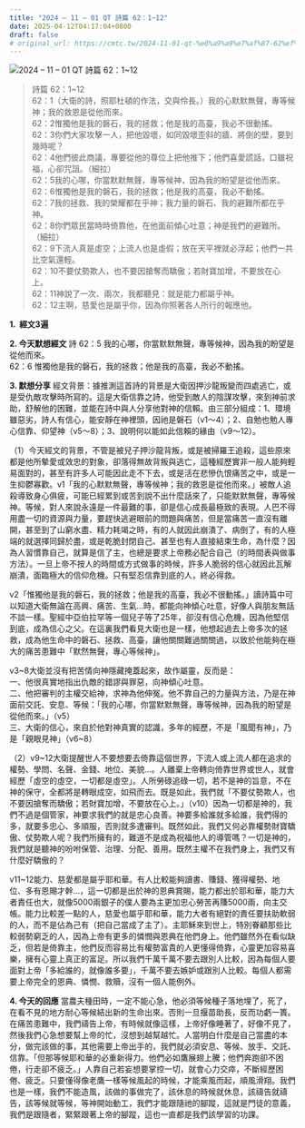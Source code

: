 ```yaml
---
title: "2024 – 11 – 01 QT 詩篇 62：1~12"
date: 2025-04-12T04:17:04+0800
draft: false
# original_url: https://cmtc.tw/2024-11-01-qt-%e8%a9%a9%e7%af%87-62%ef%bc%9a112
---
```


![2024 – 11 – 01 QT 詩篇 62：1\~12](/images/qt.jpg  "2024 – 11 – 01 QT 詩篇 62：1\~12")

> 詩篇 62：1\~12  
> 62：1（大衛的詩，照耶杜頓的作法，交與伶長。）我的心默默無聲，專等候神；我的救恩是從他而來。  
> 62：2惟獨他是我的磐石，我的拯救；他是我的高臺，我必不很動搖。  
> 62：3你們大家攻擊一人，把他毀壞，如同毀壞歪斜的牆、將倒的壁，要到幾時呢？  
> 62：4他們彼此商議，專要從他的尊位上把他推下；他們喜愛謊話，口雖祝福，心卻咒詛。（細拉）  
> 62：5我的心哪，你當默默無聲，專等候神，因為我的盼望是從他而來。  
> 62：6惟獨他是我的磐石，我的拯救；他是我的高臺，我必不動搖。  
> 62：7我的拯救、我的榮耀都在乎神；我力量的磐石、我的避難所都在乎神。  
> 62：8你們眾民當時時倚靠他，在他面前傾心吐意；神是我們的避難所。（細拉）  
> 62：9下流人真是虛空；上流人也是虛假；放在天平裡就必浮起；他們一共比空氣還輕。  
> 62：10不要仗勢欺人，也不要因搶奪而驕傲；若財寶加增，不要放在心上。  
> 62：11神說了一次、兩次，我都聽見：就是能力都屬乎神。  
> 62：12主啊，慈愛也是屬乎你，因為你照著各人所行的報應他。

**1.  經文3遍**

**2. 今天默想經文**
詩 62：5 我的心哪，你當默默無聲，專等候神，因為我的盼望是從他而來。  
62：6 惟獨他是我的磐石，我的拯救；他是我的高臺，我必不動搖。

**3. 默想分享**
經文背景：據推測這首詩的背景是大衛因押沙龍叛變而四處逃亡，或是受仇敵攻擊時所寫的。這是大衛信靠之詩，他受到敵人的陰謀攻擊，來到神前求助，舒解他的困難，並能在詩中與人分享他對神的信賴。由三部分組成：1、環境雖惡劣，詩人有信心，能安靜在神裡頭，因祂是磐石（v1～4）；2、自勉也勉人專心信靠、仰望神（v5～8）；3、說明何以能如此信賴的緣由（v9～12）。

（1）今天經文的背景，不管是被兒子押沙龍背叛，或是被掃羅王追殺，這些原來都是他所摰愛或效忠的對象，卻落得無故背叛與逃亡，這種經歷實非一般人能夠輕易面對的，甚至有許多人可能因此走不下去，或是活在悲慘仇恨痛苦之中，或是一生抑鬱寡歡。v1「我的心默默無聲，專等候神；我的救恩是從他而來。」被敵人追殺導致身心俱疲，可能已經累到或苦到說不出什麼話來了，只能默默無聲，專等候神。等候，對人來說永遠是一件最難的事，卻是信心成長最極致的表現。人巴不得用盡一切的資源與力量，要趕快逃避眼前的問題與痛苦，但是當痛苦一直沒有離開，甚至到了山窮水盡、精力耗竭之時，有的人就因此崩潰了、病倒了，有的人極端的就選擇同歸於盡，或是乾脆封閉自己、甚至也有人直接結束生命，為什麼？因為人習慣靠自己，就算是信了主，也總是要求上帝務必配合自己（的時間表與做事方法）。一旦上帝不按人的時間或方式做事的時候，許多人脆弱的信心就因此瓦解崩潰，面臨極大的信仰危機。只有堅忍信靠到底的人，終必得救。

v2「惟獨他是我的磐石，我的拯救；他是我的高臺，我必不很動搖。」讀詩篇中可以知道大衛無論在高興、痛苦、生氣…時，都能向神傾心吐意，好像人與朋友無話不談一樣。聖經中亞伯拉罕等一個兒子等了25年，卻沒有信心危機，因為他堅信到底，成為信心之父。在這裏我們看見大衛也是一樣，他想起過去上帝多次的拯救，成為他生命中的磐石、拯救、高臺，讓他關關難過關關過，以致於他能夠在極大的痛苦患難中「默然無聲，專心等候神」。

v3\~8大衛並沒有把苦情向神隱藏掩蓋起來，故作屬靈，反而是：  
一、他很真實地指出仇敵的錯謬與罪惡，向神傾心吐意。  
二、他把審判的主權交給神，求神為他伸冤。他不靠自己的力量與方法，乃是在神面前交託、安息、等候：「我的心哪，你當默默無聲，專等候神，因為我的盼望是從他而來。」（v5）  
三、大衛的信心，來自於他對神真實的認識，多年的經歷，不是「風聞有神」，乃是「親眼見神」（v6\~8）

（2）v9\~12大衛提醒世人不要想要去倚靠這個世界，下流人或上流人都在追求的權勢、學問、名聲、金錢、地位、美貌…。人離棄上帝轉向倚靠世界或世人，就會經歷「虛空的虛空，一切都是虛空」。人所勞碌追碌一切，若不是神的旨意，不在神的保守，全都將是轉眼成空，如飛而去。既是如此，我們就「不要仗勢欺人，也不要因搶奪而驕傲；若財寶加增，不要放在心上。」（v10）因為一切都是神的，我們不過是個管家，神要求我們的就是忠心良善。神要多給誰就多給誰，我們得的多，就要多忠心、多順服，否則就多遭審判。既然如此，我們又何必靠權勢財寶驕傲、仗勢欺人呢？我們所擁有的，難道不是成為祝福他人的導管嗎？一切是神的，我們就是聽神的吩咐保管、治理、分配、善用。既然主權不在我們身上，我們又有什麼好驕傲的？

v11\~12能力、慈愛都是屬乎耶和華。有人比較能夠讀書、賺錢、獲得權勢、地位、多有恩賜才幹…，這一切都是出於神的恩典賞賜，能力都出於耶和華，能力大者責任也大，就像5000兩銀子的僕人要為主更加忠心勞苦再賺5000兩，向主交帳。能力比較差一點的人，慈愛也屬乎耶和華，能力大者有絕對的責任要扶助軟弱的人，而不是佔為己有（把自己當成了主了）。主耶穌來到世上，特別眷顧那些比較弱勢窮乏的人，因為上帝有更多的憐憫與恩典在他們身上。他們雖然外在看似缺乏，但若是倚靠主，他們反而容易比有權勢富貴的人更懂得倚靠，心靈更加容易喜樂，擁有心靈上真正的富足。所以我們千萬千萬不要去跟別人比較，因為每個人要面對上帝「多給誰的，就像誰多要」，千萬不要去嫉妒或跟別人比較。每個人都需要上帝完全的恩典、憐憫、救贖，沒有一個人能例外。

**4. 今天的回應**
當農夫種田時，一定不能心急，他必須等候種子落地埋了，死了，在看不見的地方耐心等候結出新的生命出來。否則一旦揠苗助長，反而功虧一簣。在痛苦患難中，我們禱告上帝，有時候就像這樣，上帝好像睡著了，好像不見了，然後我們心急想要幫上帝的忙，沒想到越幫越忙。人當明白什麼是自己當盡的本分，做完該做的事，其他需要上帝出手的，我們就必須安息、等候、放手、交託、信靠。「但那等候耶和華的必重新得力。他們必如鷹展翅上騰；他們奔跑卻不困倦，行走卻不疲乏。」人靠自己若妄想要掌控一切，就會心力交瘁，不斷經歷困倦、疲乏。只要懂得像老鷹一樣等候風起的時候，才能乘風而起，順風滑翔。我們也是一樣，我們不能造風，該做的事做完了，該休息的時候就休息，該禱告就禱告，該等候就等候，等神開始動工，我們才能跟隨祂的腳蹤，這就是門徒的意義，我們是跟隨者，緊緊跟著上帝的腳蹤，這也一直都是我們該學習的功課。
